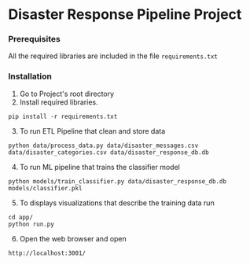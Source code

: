 # Disaster Response Pipeline Project

### **Prerequisites**
All the required libraries are included in the file <code>requirements.txt</code>

### Installation
1. Go to Project's root directory
2. Install required libraries.
```
pip install -r requirements.txt
```
3. To run ETL Pipeline that clean and store data
```
python data/process_data.py data/disaster_messages.csv data/disaster_categories.csv data/disaster_response_db.db
```
4. To run ML pipeline that trains the classifier model
```
python models/train_classifier.py data/disaster_response_db.db models/classifier.pkl
```
5. To displays visualizations that describe the training data run
```
cd app/
python run.py
```
6. Open the web browser and open
```
http://localhost:3001/
```
